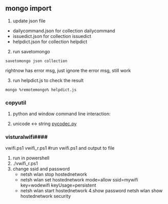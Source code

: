 ## mongo import 
1. update json file
- dailycommand.json for collection dailycommand
- issuedict.json for collection issuedict
- helpdict.json for collection helpdict

2. run savetomongo
```
savetomongo json collection
```
rightnow has error msg, just ignore the error msg, still work

3. run helpdict.js to check the result
```
mongo %remotemongo% helpdict.js
```

### copyutil
1. python and window command line interaction:
    
2. unicode <-> string
    [pycodec.py](d:\\mycmd\\pycodec.py)

### visturalwifi####
vwifi.ps1
vwifi_r.ps1 #run vwifi.ps1 and output to file
1. run in powershell
2. ./vwifi_r.ps1
3. change ssid and password
    - netsh wlan stop hostednetwork
    - netsh wlan set hostednetwork mode=allow ssid=mywifi key=wodewifi keyUsage=persistent
    - netsh wlan start hostednetwork
4.show password
    netsh wlan show hostednetwork security




